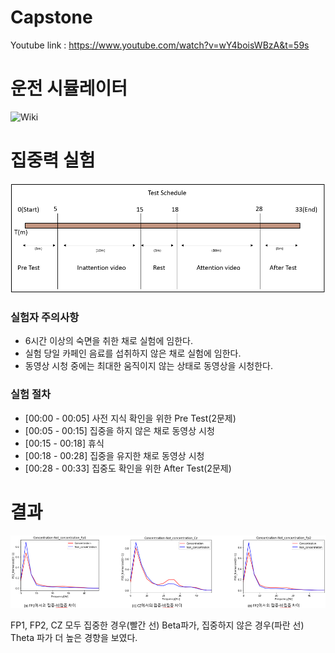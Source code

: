# Capstone
Youtube link : https://www.youtube.com/watch?v=wY4boisWBzA&t=59s

# 운전 시뮬레이터
![Wiki](https://github.com/KwCE2017No14/Capstone/wiki)

# 집중력 실험
![절차](./Image/method.PNG)

<h3><b>실험자 주의사항</b></h3>

 - 6시간 이상의 숙면을 취한 채로 실험에 임한다.
 - 실험 당일 카페인 음료를 섭취하지 않은 채로 실험에 임한다.
 - 동영상 시청 중에는 최대한 움직이지 않는 상태로 동영상을 시청한다.

<h3><b>실험 절차</b></h3>

 - [00:00 - 00:05] 사전 지식 확인을 위한 Pre Test(2문제)
 - [00:05 - 00:15] 집중을 하지 않은 채로 동영상 시청
 - [00:15 - 00:18] 휴식
 - [00:18 - 00:28] 집중을 유지한 채로 동영상 시청
 - [00:28 - 00:33] 집중도 확인을 위한 After Test(2문제)


# 결과
![Result](./Image/result.PNG)

FP1, FP2, CZ 모두 집중한 경우(빨간 선) Beta파가, 집중하지 않은 경우(파란 선) Theta 파가 더 높은 경향을 보였다.

